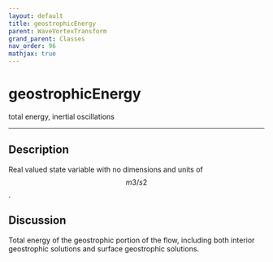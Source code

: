 ```yaml
---
layout: default
title: geostrophicEnergy
parent: WaveVortexTransform
grand_parent: Classes
nav_order: 96
mathjax: true
---
```


#  geostrophicEnergy

total energy, inertial oscillations


---

## Description
Real valued state variable with no dimensions and units of $$m3/s2$$.

## Discussion

Total energy of the geostrophic portion of the flow, including both interior geostrophic solutions and surface geostrophic solutions.

